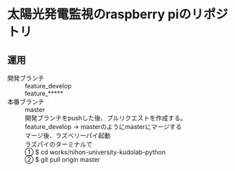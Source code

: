 # 太陽光発電監視のraspberry piのリポジトリ  
## 運用
<dl>
  <dt>開発ブランチ</dt>
  <dd>feature_develop</dd>
  <dd>feature_*****</dd>

  <dt>本番ブランチ</dt>
  <dd>master</dd>
  <dd>開発ブランチをpushした後、プルリクエストを作成する。</dd>
  <dd>feature_develop -> masterのようにmasterにマージする</dd>
  <dd>マージ後、ラズベリーパイ起動</dd>
  <dd>ラズパイのターミナルで</dd>
  <dd>① $ cd works/nihon-university-kudolab-python</dd>
  <dd>② $ git pull origin master</dd>
</dl>